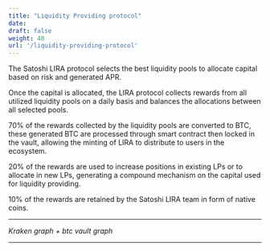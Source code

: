 ```yaml
---
title: "Liquidity Providing protocol"
date:
draft: false
weight: 40
url: '/liquidity-providing-protocol'
---
```


The Satoshi LIRA protocol selects the best liquidity pools to allocate capital based on risk and generated APR.

Once the capital is allocated, the LIRA protocol collects rewards from all utilized liquidity pools on a daily basis and balances the allocations between all selected pools.

70% of the rewards collected by the liquidity pools are converted to BTC, these generated BTC are processed through smart contract then locked in the vault, allowing the minting of LIRA to distribute to users in the ecosystem.

20% of the rewards are used to increase positions in existing LPs or to allocate in new LPs, generating a compound mechanism on the capital used for liquidity providing.

10% of the rewards are retained by the Satoshi LIRA team in form of native coins.

---

*Kraken graph + btc vault graph*

---